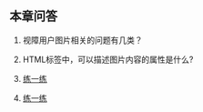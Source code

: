 ## 本章问答

1. 视障用户图片相关的问题有几类？

2. HTML标签中，可以描述图片内容的属性是什么?

3. [练一练](https://jsbin.com/gobusa/1/edit?html,output)

4. [练一练](https://jsbin.com/qowijuc/5/edit?html,output)